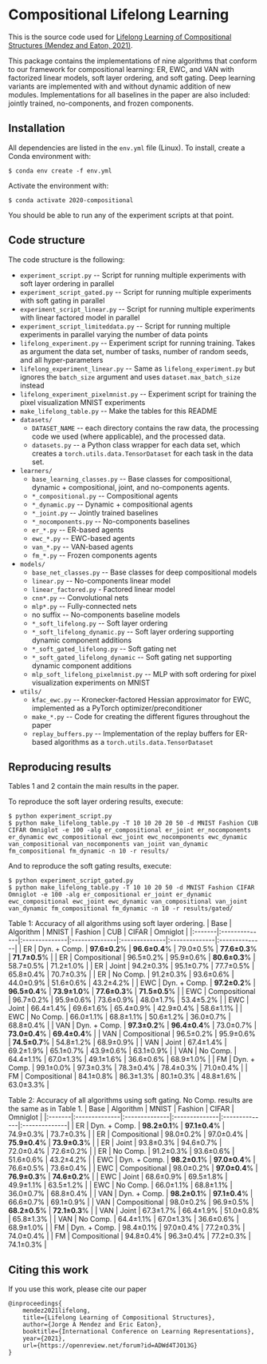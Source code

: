 # Compositional Lifelong Learning

This is the source code used for [Lifelong Learning of Compositional Structures (Mendez and Eaton, 2021)](https://openreview.net/forum?id=ADWd4TJO13G). 

This package contains the implementations of nine algorithms that conform to our framework for compositional learning: ER, EWC, and VAN with factorized linear models, soft layer ordering, and soft gating. Deep learning variants are implemented with and without dynamic addition of new modules. Implementations for all baselines in the paper are also included: jointly trained, no-components, and frozen components.

## Installation

All dependencies are listed in the `env.yml` file (Linux). To install, create a Conda environment with:
 
```$ conda env create -f env.yml```

Activate the environment with:

```$ conda activate 2020-compositional```

You should be able to run any of the experiment scripts at that point.

## Code structure

The code structure is the following:

* `experiment_script.py` -- Script for running multiple experiments with soft layer ordering in parallel
* `experiment_script_gated.py` -- Script for running multiple experiments with soft gating in parallel
* `experiment_script_linear.py` -- Script for running multiple experiments with linear factored model in parallel
* `experiment_script_limiteddata.py` -- Script for running multiple experiments in parallel varying the number of data points
* `lifelong_experiment.py` -- Experiment script for running training. Takes as argument the data set, number of tasks, number of random seeds, and all hyper-parameters
* `lifelong_experiment_linear.py` -- Same as `lifelong_experiment.py` but ignores the `batch_size` argument and uses `dataset.max_batch_size` instead
* `lifelong_experiment_pixelmnist.py` -- Experiment script for training the pixel visualization MNIST experiments
* `make_lifelong_table.py` -- Make the tables for this README
* `datasets/`
    * `DATASET_NAME` -- each directory contains the raw data, the processing code we used (where applicable), and the processed data. 
    * `datasets.py` -- a Python class wrapper for each data set, which creates a `torch.utils.data.TensorDataset` for each task in the data set.
* `learners/`
    * `base_learning_classes.py` -- Base classes for compositional, dynamic + compositional, joint, and no-components agents.
    * `*_compositional.py` -- Compositional agents
    * `*_dynamic.py` -- Dynamic + compositional agents
    * `*_joint.py` -- Jointly trained baselines
    * `*_nocomponents.py` -- No-components baselines
    * `er_*.py` -- ER-based agents
    * `ewc_*.py` -- EWC-based agents
    * `van_*.py` -- VAN-based agents
    * `fm_*.py` -- Frozen components agents
* `models/`
    * `base_net_classes.py` -- Base classes for deep compositional models
    * `linear.py` -- No-components linear model
    * `linear_factored.py` - Factored linear model
    * `cnn*.py` -- Convolutional nets
    * `mlp*.py` -- Fully-connected nets
    * no suffix -- No-components baseline models
    * `*_soft_lifelong.py` -- Soft layer ordering
    * `*_soft_lifelong_dynamic.py` -- Soft layer ordering supporting dynamic component additions
    * `*_soft_gated_lifelong.py` -- Soft gating net
    * `*_soft_gated_lifelong_dynamic` -- Soft gating net supporting dynamic component additions
    * `mlp_soft_lifelong_pixelmnist.py` -- MLP with soft ordering for pixel visualization experiments on MNIST
* `utils/`
    * `kfac_ewc.py` -- Kronecker-factored Hessian approximator for EWC, implemented as a PyTorch optimizer/preconditioner
    * `make_*.py` -- Code for creating the different figures throughout the paper
    * `replay_buffers.py` -- Implementation of the replay buffers for ER-based algorithms as a `torch.utils.data.TensorDataset`

## Reproducing results
Tables 1 and 2 contain the main results in the paper. 

To reproduce the soft layer ordering results, execute:

```
$ python experiment_script.py
$ python make_lifelong_table.py -T 10 10 20 20 50 -d MNIST Fashion CUB CIFAR Omniglot -e 100 -alg er_compositional er_joint er_nocomponents er_dynamic ewc_compositional ewc_joint ewc_nocomponents ewc_dynamic van_compositional van_nocomponents van_joint van_dynamic fm_compositional fm_dynamic -n 10 -r results/
```

And to reproduce the soft gating results, execute:

```
$ python experiment_script_gated.py
$ python make_lifelong_table.py -T 10 10 20 50 -d MNIST Fashion CIFAR Omniglot -e 100 -alg er_compositional er_joint er_dynamic ewc_compositional ewc_joint ewc_dynamic van_compositional van_joint van_dynamic fm_compositional fm_dynamic -n 10 -r results/gated/
```

Table 1: Accuracy of all algorithms using soft layer ordering.
| Base   | Algorithm     | MNIST         | Fashion       | CUB           | CIFAR         | Omniglot      |
|:-------|:--------------|:--------------|:--------------|:--------------|:--------------|:--------------|
| ER     | Dyn. + Comp.  | **97.6±0.2**% | **96.6±0.4**% | 79.0±0.5%     | **77.6±0.3**% | **71.7±0.5**% |
| ER     | Compositional | 96.5±0.2%     | 95.9±0.6%     | **80.6±0.3**% | 58.7±0.5%     | 71.2±1.0%     |
| ER     | Joint         | 94.2±0.3%     | 95.1±0.7%     | 77.7±0.5%     | 65.8±0.4%     | 70.7±0.3%     |
| ER     | No Comp.      | 91.2±0.3%     | 93.6±0.6%     | 44.0±0.9%     | 51.6±0.6%     | 43.2±4.2%     |
| EWC    | Dyn. + Comp.  | **97.2±0.2**% | **96.5±0.4**% | **73.9±1.0**% | **77.6±0.3**% | **71.5±0.5**% |
| EWC    | Compositional | 96.7±0.2%     | 95.9±0.6%     | 73.6±0.9%     | 48.0±1.7%     | 53.4±5.2%     |
| EWC    | Joint         | 66.4±1.4%     | 69.6±1.6%     | 65.4±0.9%     | 42.9±0.4%     | 58.6±1.1%     |
| EWC    | No Comp.      | 66.0±1.1%     | 68.8±1.1%     | 50.6±1.2%     | 36.0±0.7%     | 68.8±0.4%     |
| VAN    | Dyn. + Comp.  | **97.3±0.2**% | **96.4±0.4**% | 73.0±0.7%     | **73.0±0.4**% | **69.4±0.4**% |
| VAN    | Compositional | 96.5±0.2%     | 95.9±0.6%     | **74.5±0.7**% | 54.8±1.2%     | 68.9±0.9%     |
| VAN    | Joint         | 67.4±1.4%     | 69.2±1.9%     | 65.1±0.7%     | 43.9±0.6%     | 63.1±0.9%     |
| VAN    | No Comp.      | 64.4±1.1%     | 67.0±1.3%     | 49.1±1.6%     | 36.6±0.6%     | 68.9±1.0%     |
| FM     | Dyn. + Comp.  | 99.1±0.0%     | 97.3±0.3%     | 78.3±0.4%     | 78.4±0.3%     | 71.0±0.4%     |
| FM     | Compositional | 84.1±0.8%     | 86.3±1.3%     | 80.1±0.3%     | 48.8±1.6%     | 63.0±3.3%     |


Table 2: Accuracy of all algorithms using soft gating. No Comp. results are the same as in Table 1.
| Base   | Algorithm     | MNIST         | Fashion       | CIFAR         | Omniglot      |
|:-------|:--------------|:--------------|:--------------|:--------------|:--------------|
| ER     | Dyn. + Comp.  | **98.2±0.1**% | **97.1±0.4**% | 74.9±0.3%     | 73.7±0.3%     |
| ER     | Compositional | 98.0±0.2%     | 97.0±0.4%     | **75.9±0.4**% | **73.9±0.3**% |
| ER     | Joint         | 93.8±0.3%     | 94.6±0.7%     | 72.0±0.4%     | 72.6±0.2%     |
| ER     | No Comp.      | 91.2±0.3%     | 93.6±0.6%     | 51.6±0.6%     | 43.2±4.2%     |
| EWC    | Dyn. + Comp.  | **98.2±0.1**% | **97.0±0.4**% | 76.6±0.5%     | 73.6±0.4%     |
| EWC    | Compositional | 98.0±0.2%     | **97.0±0.4**% | **76.9±0.3**% | **74.6±0.2**% |
| EWC    | Joint         | 68.6±0.9%     | 69.5±1.8%     | 49.9±1.1%     | 63.5±1.2%     |
| EWC    | No Comp.      | 66.0±1.1%     | 68.8±1.1%     | 36.0±0.7%     | 68.8±0.4%     |
| VAN    | Dyn. + Comp.  | **98.2±0.1**% | **97.1±0.4**% | 66.6±0.7%     | 69.1±0.9%     |
| VAN    | Compositional | 98.0±0.2%     | 96.9±0.5%     | **68.2±0.5**% | **72.1±0.3**% |
| VAN    | Joint         | 67.3±1.7%     | 66.4±1.9%     | 51.0±0.8%     | 65.8±1.3%     |
| VAN    | No Comp.      | 64.4±1.1%     | 67.0±1.3%     | 36.6±0.6%     | 68.9±1.0%     |
| FM     | Dyn. + Comp.  | 98.4±0.1%     | 97.0±0.4%     | 77.2±0.3%     | 74.0±0.4%     |
| FM     | Compositional | 94.8±0.4%     | 96.3±0.4%     | 77.2±0.3%     | 74.1±0.3%     |



## Citing this work

If you use this work, please cite our paper

```
@inproceedings{
    mendez2021lifelong,
    title={Lifelong Learning of Compositional Structures},
    author={Jorge A Mendez and Eric Eaton},
    booktitle={International Conference on Learning Representations},
    year={2021},
    url={https://openreview.net/forum?id=ADWd4TJO13G}
}
```